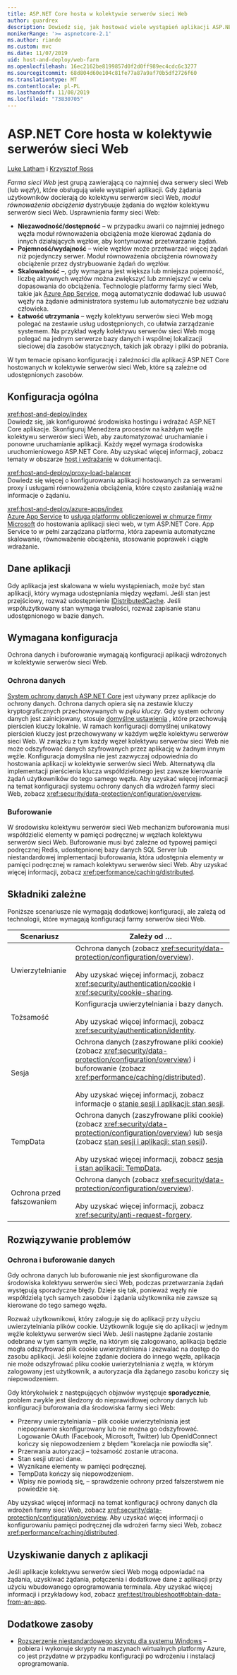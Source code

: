 ```yaml
---
title: ASP.NET Core hosta w kolektywie serwerów sieci Web
author: guardrex
description: Dowiedz się, jak hostować wiele wystąpień aplikacji ASP.NET Core z zasobami udostępnionymi w środowisku kolektywu serwerów sieci Web.
monikerRange: '>= aspnetcore-2.1'
ms.author: riande
ms.custom: mvc
ms.date: 11/07/2019
uid: host-and-deploy/web-farm
ms.openlocfilehash: 16ec2162be8199857d0f2d0ff989ec4cdc6c3277
ms.sourcegitcommit: 68d804d60e104c81fe77a87a9af70b5df2726f60
ms.translationtype: MT
ms.contentlocale: pl-PL
ms.lasthandoff: 11/08/2019
ms.locfileid: "73830705"
---
```

# <a name="host-aspnet-core-in-a-web-farm"></a>ASP.NET Core hosta w kolektywie serwerów sieci Web

[Luke Latham](https://github.com/guardrex) i [Krzysztof Ross](https://github.com/Tratcher)

*Farma sieci Web* jest grupą zawierającą co najmniej dwa serwery sieci Web (lub *węzły*), które obsługują wiele wystąpień aplikacji. Gdy żądania użytkowników docierają do kolektywu serwerów sieci Web, *moduł równoważenia obciążenia* dystrybuuje żądania do węzłów kolektywu serwerów sieci Web. Usprawnienia farmy sieci Web:

* **Niezawodność/dostępność** &ndash; w przypadku awarii co najmniej jednego węzła moduł równoważenia obciążenia może kierować żądania do innych działających węzłów, aby kontynuować przetwarzanie żądań.
* **Pojemność/wydajność** &ndash; wiele węzłów może przetwarzać więcej żądań niż pojedynczy serwer. Moduł równoważenia obciążenia równoważy obciążenie przez dystrybuowanie żądań do węzłów.
* **Skalowalność** &ndash;, gdy wymagana jest większa lub mniejsza pojemność, liczbę aktywnych węzłów można zwiększyć lub zmniejszyć w celu dopasowania do obciążenia. Technologie platformy farmy sieci Web, takie jak [Azure App Service](https://azure.microsoft.com/services/app-service/), mogą automatycznie dodawać lub usuwać węzły na żądanie administratora systemu lub automatycznie bez udziału człowieka.
* **Łatwość utrzymania** &ndash; węzły kolektywu serwerów sieci Web mogą polegać na zestawie usług udostępnionych, co ułatwia zarządzanie systemem. Na przykład węzły kolektywu serwerów sieci Web mogą polegać na jednym serwerze bazy danych i wspólnej lokalizacji sieciowej dla zasobów statycznych, takich jak obrazy i pliki do pobrania.

W tym temacie opisano konfigurację i zależności dla aplikacji ASP.NET Core hostowanych w kolektywie serwerów sieci Web, które są zależne od udostępnionych zasobów.

## <a name="general-configuration"></a>Konfiguracja ogólna

<xref:host-and-deploy/index>  
Dowiedz się, jak konfigurować środowiska hostingu i wdrażać ASP.NET Core aplikacje. Skonfiguruj Menedżera procesów na każdym węźle kolektywu serwerów sieci Web, aby zautomatyzować uruchamianie i ponowne uruchamianie aplikacji. Każdy węzeł wymaga środowiska uruchomieniowego ASP.NET Core. Aby uzyskać więcej informacji, zobacz tematy w obszarze [host i wdrażanie](xref:host-and-deploy/index) w dokumentacji.

<xref:host-and-deploy/proxy-load-balancer>  
Dowiedz się więcej o konfigurowaniu aplikacji hostowanych za serwerami proxy i usługami równoważenia obciążenia, które często zasłaniają ważne informacje o żądaniu.

<xref:host-and-deploy/azure-apps/index>  
[Azure App Service](https://azure.microsoft.com/services/app-service/) to [usługa platformy obliczeniowej w chmurze firmy Microsoft](https://azure.microsoft.com/) do hostowania aplikacji sieci web, w tym ASP.NET Core. App Service to w pełni zarządzana platforma, która zapewnia automatyczne skalowanie, równoważenie obciążenia, stosowanie poprawek i ciągłe wdrażanie.

## <a name="app-data"></a>Dane aplikacji

Gdy aplikacja jest skalowana w wielu wystąpieniach, może być stan aplikacji, który wymaga udostępniania między węzłami. Jeśli stan jest przejściowy, rozważ udostępnienie [IDistributedCache](/dotnet/api/microsoft.extensions.caching.distributed.idistributedcache). Jeśli współużytkowany stan wymaga trwałości, rozważ zapisanie stanu udostępnionego w bazie danych.

## <a name="required-configuration"></a>Wymagana konfiguracja

Ochrona danych i buforowanie wymagają konfiguracji aplikacji wdrożonych w kolektywie serwerów sieci Web.

### <a name="data-protection"></a>Ochrona danych

[System ochrony danych ASP.NET Core](xref:security/data-protection/introduction) jest używany przez aplikacje do ochrony danych. Ochrona danych opiera się na zestawie kluczy kryptograficznych przechowywanych w *pęku kluczy*. Gdy system ochrony danych jest zainicjowany, stosuje [domyślne ustawienia](xref:security/data-protection/configuration/default-settings) , które przechowują pierścień kluczy lokalnie. W ramach konfiguracji domyślnej unikatowy pierścień kluczy jest przechowywany w każdym węźle kolektywu serwerów sieci Web. W związku z tym każdy węzeł kolektywu serwerów sieci Web nie może odszyfrować danych szyfrowanych przez aplikację w żadnym innym węźle. Konfiguracja domyślna nie jest zazwyczaj odpowiednia do hostowania aplikacji w kolektywie serwerów sieci Web. Alternatywą dla implementacji pierścienia klucza współdzielonego jest zawsze kierowanie żądań użytkowników do tego samego węzła. Aby uzyskać więcej informacji na temat konfiguracji systemu ochrony danych dla wdrożeń farmy sieci Web, zobacz <xref:security/data-protection/configuration/overview>.

### <a name="caching"></a>Buforowanie

W środowisku kolektywu serwerów sieci Web mechanizm buforowania musi współdzielić elementy w pamięci podręcznej w węzłach kolektywu serwerów sieci Web. Buforowanie musi być zależne od typowej pamięci podręcznej Redis, udostępnionej bazy danych SQL Server lub niestandardowej implementacji buforowania, która udostępnia elementy w pamięci podręcznej w ramach kolektywu serwerów sieci Web. Aby uzyskać więcej informacji, zobacz <xref:performance/caching/distributed>.

## <a name="dependent-components"></a>Składniki zależne

Poniższe scenariusze nie wymagają dodatkowej konfiguracji, ale zależą od technologii, które wymagają konfiguracji farmy serwerów sieci Web.

| Scenariusz | Zależy od &hellip; |
| -------- | ------------------- |
| Uwierzytelnianie | Ochrona danych (zobacz <xref:security/data-protection/configuration/overview>).<br><br>Aby uzyskać więcej informacji, zobacz <xref:security/authentication/cookie> i <xref:security/cookie-sharing>. |
| Tożsamość | Konfiguracja uwierzytelniania i bazy danych.<br><br>Aby uzyskać więcej informacji, zobacz <xref:security/authentication/identity>. |
| Sesja | Ochrona danych (zaszyfrowane pliki cookie) (zobacz <xref:security/data-protection/configuration/overview>) i buforowanie (zobacz <xref:performance/caching/distributed>).<br><br>Aby uzyskać więcej informacji, zobacz informacje o [stanie sesji i aplikacji: stan sesji](xref:fundamentals/app-state#session-state). |
| TempData | Ochrona danych (zaszyfrowane pliki cookie) (zobacz <xref:security/data-protection/configuration/overview>) lub sesja (zobacz [stan sesji i aplikacji: stan sesji](xref:fundamentals/app-state#session-state)).<br><br>Aby uzyskać więcej informacji, zobacz [sesja i stan aplikacji: TempData](xref:fundamentals/app-state#tempdata). |
| Ochrona przed fałszowaniem | Ochrona danych (zobacz <xref:security/data-protection/configuration/overview>).<br><br>Aby uzyskać więcej informacji, zobacz <xref:security/anti-request-forgery>. |

## <a name="troubleshoot"></a>Rozwiązywanie problemów

### <a name="data-protection-and-caching"></a>Ochrona i buforowanie danych

Gdy ochrona danych lub buforowanie nie jest skonfigurowane dla środowiska kolektywu serwerów sieci Web, podczas przetwarzania żądań występują sporadyczne błędy. Dzieje się tak, ponieważ węzły nie współdzielą tych samych zasobów i żądania użytkownika nie zawsze są kierowane do tego samego węzła.

Rozważ użytkownikowi, który zaloguje się do aplikacji przy użyciu uwierzytelniania plików cookie. Użytkownik loguje się do aplikacji w jednym węźle kolektywu serwerów sieci Web. Jeśli następne żądanie zostanie odebrane w tym samym węźle, na którym się zalogowano, aplikacja będzie mogła odszyfrować plik cookie uwierzytelniania i zezwalać na dostęp do zasobu aplikacji. Jeśli kolejne żądanie dociera do innego węzła, aplikacja nie może odszyfrować pliku cookie uwierzytelniania z węzła, w którym zalogowany jest użytkownik, a autoryzacja dla żądanego zasobu kończy się niepowodzeniem.

Gdy którykolwiek z następujących objawów występuje **sporadycznie**, problem zwykle jest śledzony do nieprawidłowej ochrony danych lub konfiguracji buforowania dla środowiska farmy sieci Web:

* Przerwy uwierzytelniania &ndash; plik cookie uwierzytelniania jest niepoprawnie skonfigurowany lub nie można go odszyfrować. Logowanie OAuth (Facebook, Microsoft, Twitter) lub OpenIdConnect kończy się niepowodzeniem z błędem "korelacja nie powiodła się".
* Przerwania autoryzacji &ndash; tożsamość zostanie utracona.
* Stan sesji utraci dane.
* Wyznikane elementy w pamięci podręcznej.
* TempData kończy się niepowodzeniem.
* Wpisy nie powiodą się, &ndash; sprawdzenie ochrony przed fałszerstwem nie powiedzie się.

Aby uzyskać więcej informacji na temat konfiguracji ochrony danych dla wdrożeń farmy sieci Web, zobacz <xref:security/data-protection/configuration/overview>. Aby uzyskać więcej informacji o konfigurowaniu pamięci podręcznej dla wdrożeń farmy sieci Web, zobacz <xref:performance/caching/distributed>.

## <a name="obtain-data-from-apps"></a>Uzyskiwanie danych z aplikacji

Jeśli aplikacje kolektywu serwerów sieci Web mogą odpowiadać na żądania, uzyskiwać żądania, połączenia i dodatkowe dane z aplikacji przy użyciu wbudowanego oprogramowania terminala. Aby uzyskać więcej informacji i przykładowy kod, zobacz <xref:test/troubleshoot#obtain-data-from-an-app>.

## <a name="additional-resources"></a>Dodatkowe zasoby

* [Rozszerzenie niestandardowego skryptu dla systemu Windows](/azure/virtual-machines/extensions/custom-script-windows) &ndash; pobiera i wykonuje skrypty na maszynach wirtualnych platformy Azure, co jest przydatne w przypadku konfiguracji po wdrożeniu i instalacji oprogramowania.

